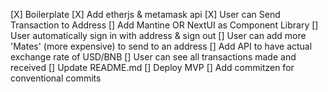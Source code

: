 [X] Boilerplate
[X] Add etherjs & metamask api
[X] User can Send Transaction to Address
[] Add Mantine OR NextUI as Component Library
[] User automatically sign in with address & sign out 
[] User can add more 'Mates' (more expensive) to send to an address
[] Add API to have actual exchange rate of USD/BNB
[] User can see all transactions made and received
[] Update README.md
[] Deploy MVP
[] Add commitzen for conventional commits
